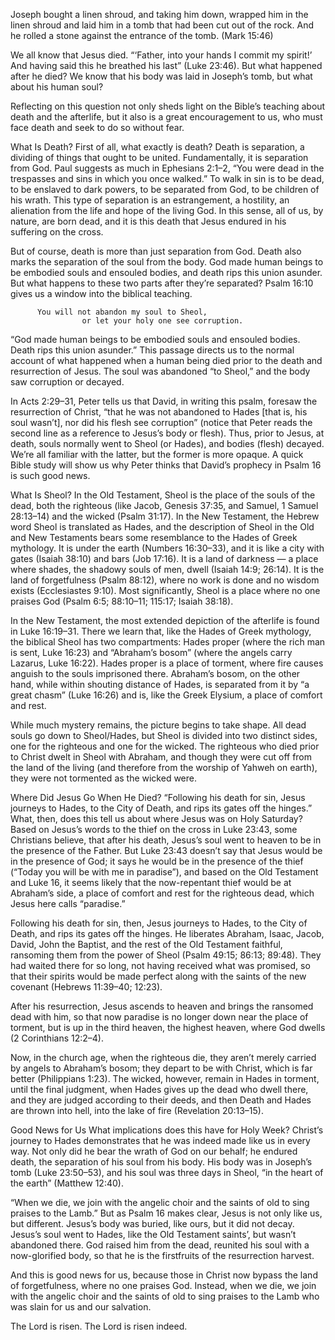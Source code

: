 Joseph bought a linen shroud, and taking him down, wrapped him in the linen shroud and laid him in a tomb that had been cut out of the rock. And he rolled a stone against the entrance of the tomb. (Mark 15:46)

We all know that Jesus died. “‘Father, into your hands I commit my spirit!’ And having said this he breathed his last” (Luke 23:46). But what happened after he died? We know that his body was laid in Joseph’s tomb, but what about his human soul?

Reflecting on this question not only sheds light on the Bible’s teaching about death and the afterlife, but it also is a great encouragement to us, who must face death and seek to do so without fear.

What Is Death?
First of all, what exactly is death? Death is separation, a dividing of things that ought to be united. Fundamentally, it is separation from God. Paul suggests as much in Ephesians 2:1–2, “You were dead in the trespasses and sins in which you once walked.” To walk in sin is to be dead, to be enslaved to dark powers, to be separated from God, to be children of his wrath. This type of separation is an estrangement, a hostility, an alienation from the life and hope of the living God. In this sense, all of us, by nature, are born dead, and it is this death that Jesus endured in his suffering on the cross.

But of course, death is more than just separation from God. Death also marks the separation of the soul from the body. God made human beings to be embodied souls and ensouled bodies, and death rips this union asunder. But what happens to these two parts after they’re separated? Psalm 16:10 gives us a window into the biblical teaching.

          You will not abandon my soul to Sheol, 
                    or let your holy one see corruption.
“God made human beings to be embodied souls and ensouled bodies. Death rips this union asunder.”
This passage directs us to the normal account of what happened when a human being died prior to the death and resurrection of Jesus. The soul was abandoned “to Sheol,” and the body saw corruption or decayed.

In Acts 2:29–31, Peter tells us that David, in writing this psalm, foresaw the resurrection of Christ, “that he was not abandoned to Hades [that is, his soul wasn’t], nor did his flesh see corruption” (notice that Peter reads the second line as a reference to Jesus’s body or flesh). Thus, prior to Jesus, at death, souls normally went to Sheol (or Hades), and bodies (flesh) decayed. We’re all familiar with the latter, but the former is more opaque. A quick Bible study will show us why Peter thinks that David’s prophecy in Psalm 16 is such good news.

What Is Sheol?
In the Old Testament, Sheol is the place of the souls of the dead, both the righteous (like Jacob, Genesis 37:35, and Samuel, 1 Samuel 28:13–14) and the wicked (Psalm 31:17). In the New Testament, the Hebrew word Sheol is translated as Hades, and the description of Sheol in the Old and New Testaments bears some resemblance to the Hades of Greek mythology. It is under the earth (Numbers 16:30–33), and it is like a city with gates (Isaiah 38:10) and bars (Job 17:16). It is a land of darkness — a place where shades, the shadowy souls of men, dwell (Isaiah 14:9; 26:14). It is the land of forgetfulness (Psalm 88:12), where no work is done and no wisdom exists (Ecclesiastes 9:10). Most significantly, Sheol is a place where no one praises God (Psalm 6:5; 88:10–11; 115:17; Isaiah 38:18).

In the New Testament, the most extended depiction of the afterlife is found in Luke 16:19–31. There we learn that, like the Hades of Greek mythology, the biblical Sheol has two compartments: Hades proper (where the rich man is sent, Luke 16:23) and “Abraham’s bosom” (where the angels carry Lazarus, Luke 16:22). Hades proper is a place of torment, where fire causes anguish to the souls imprisoned there. Abraham’s bosom, on the other hand, while within shouting distance of Hades, is separated from it by “a great chasm” (Luke 16:26) and is, like the Greek Elysium, a place of comfort and rest.

While much mystery remains, the picture begins to take shape. All dead souls go down to Sheol/Hades, but Sheol is divided into two distinct sides, one for the righteous and one for the wicked. The righteous who died prior to Christ dwelt in Sheol with Abraham, and though they were cut off from the land of the living (and therefore from the worship of Yahweh on earth), they were not tormented as the wicked were.

Where Did Jesus Go When He Died?
“Following his death for sin, Jesus journeys to Hades, to the City of Death, and rips its gates off the hinges.”
What, then, does this tell us about where Jesus was on Holy Saturday? Based on Jesus’s words to the thief on the cross in Luke 23:43, some Christians believe, that after his death, Jesus’s soul went to heaven to be in the presence of the Father. But Luke 23:43 doesn’t say that Jesus would be in the presence of God; it says he would be in the presence of the thief (“Today you will be with me in paradise”), and based on the Old Testament and Luke 16, it seems likely that the now-repentant thief would be at Abraham’s side, a place of comfort and rest for the righteous dead, which Jesus here calls “paradise.”

Following his death for sin, then, Jesus journeys to Hades, to the City of Death, and rips its gates off the hinges. He liberates Abraham, Isaac, Jacob, David, John the Baptist, and the rest of the Old Testament faithful, ransoming them from the power of Sheol (Psalm 49:15; 86:13; 89:48). They had waited there for so long, not having received what was promised, so that their spirits would be made perfect along with the saints of the new covenant (Hebrews 11:39–40; 12:23).

After his resurrection, Jesus ascends to heaven and brings the ransomed dead with him, so that now paradise is no longer down near the place of torment, but is up in the third heaven, the highest heaven, where God dwells (2 Corinthians 12:2–4).

Now, in the church age, when the righteous die, they aren’t merely carried by angels to Abraham’s bosom; they depart to be with Christ, which is far better (Philippians 1:23). The wicked, however, remain in Hades in torment, until the final judgment, when Hades gives up the dead who dwell there, and they are judged according to their deeds, and then Death and Hades are thrown into hell, into the lake of fire (Revelation 20:13–15).

Good News for Us
What implications does this have for Holy Week? Christ’s journey to Hades demonstrates that he was indeed made like us in every way. Not only did he bear the wrath of God on our behalf; he endured death, the separation of his soul from his body. His body was in Joseph’s tomb (Luke 23:50–53), and his soul was three days in Sheol, “in the heart of the earth” (Matthew 12:40).

“When we die, we join with the angelic choir and the saints of old to sing praises to the Lamb.”
But as Psalm 16 makes clear, Jesus is not only like us, but different. Jesus’s body was buried, like ours, but it did not decay. Jesus’s soul went to Hades, like the Old Testament saints’, but wasn’t abandoned there. God raised him from the dead, reunited his soul with a now-glorified body, so that he is the firstfruits of the resurrection harvest.

And this is good news for us, because those in Christ now bypass the land of forgetfulness, where no one praises God. Instead, when we die, we join with the angelic choir and the saints of old to sing praises to the Lamb who was slain for us and our salvation.

The Lord is risen. The Lord is risen indeed.
